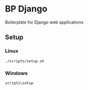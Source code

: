 # BP Django

Boilerplate for Django web applications

## Setup

### Linux

```shell
./scripts/setup.sh
```

### Windows

```shell
scripts\setup
```
